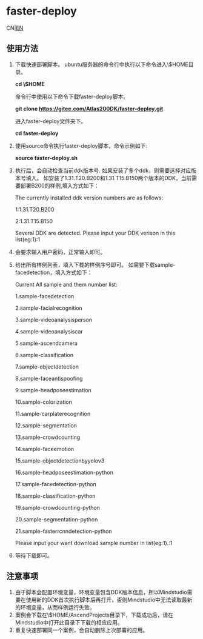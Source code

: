 # faster-deploy

CN|[EN](README_EN.md)
## 使用方法
1. 下载快速部署脚本。
    ubuntu服务器的命令行中执行以下命令进入\\$HOME目录。

    **cd \\$HOME**

    命令行中使用以下命令下载faster-deploy脚本。

    **git clone https://gitee.com/Atlas200DK/faster-deploy.git**
    
    进入faster-deploy文件夹下。

    **cd faster-deploy**

2. 使用source命令执行faster-deploy脚本，命令示例如下:

    **source faster-deploy.sh**

2. 执行后，会自动检查当前ddk版本号.
如果安装了多个ddk，则需要选择对应版本号填入。
如安装了1.31.T20.B200和1.31.T15.B150两个版本的DDK，当前需要部署B200的样例,填入方式如下：

    The currently installed ddk version numbers are as follows:

    1:1.31.T20.B200

    2:1.31.T15.B150

    Several DDK are detected. Please input your DDK verison in this list(eg:1):1

3. 会要求输入用户密码，正常输入即可。
4. 给出所有样例列表，填入下载的样例序号即可。
如需要下载sample-facedetection，填入方式如下：

    Current All sample and them number list:

    1.sample-facedetection

    2.sample-facialrecognition

    3.sample-videoanalysisperson

    4.sample-videoanalysiscar

    5.sample-ascendcamera

    6.sample-classification

    7.sample-objectdetection

    8.sample-faceantispoofing

    9.sample-headposeestimation

    10.sample-colorization

    11.sample-carplaterecognition

    12.sample-segmentation

    13.sample-crowdcounting

    14.sample-faceemotion

    15.sample-objectdetectionbyyolov3

    16.sample-headposeestimation-python

    17.sample-facedetection-python

    18.sample-classification-python

    19.sample-crowdcounting-python

    20.sample-segmentation-python

    21.sample-fasterrcnndetection-python

    Please input your want download sample number in list(eg:1).:1

5. 等待下载即可。

## 注意事项
1. 由于脚本会配置环境变量，环境变量包含DDK版本信息，所以Mindstudio需要在使用新的DDK首次执行脚本后再打开，否则Mindstudio中无法读取最新的环境变量，从而样例运行失败。
2. 案例会下载在\\$HOME/AscendProjects目录下，下载成功后，请在Mindstudio中打开此目录下下载的相应应用。
3. 重复快速部署同一个案例，会自动删除上次部署的应用。
